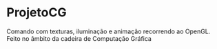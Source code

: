 # ProjetoCG
Comando com texturas, iluminação e animação recorrendo ao OpenGL. Feito no âmbito da cadeira de Computação Gráfica
